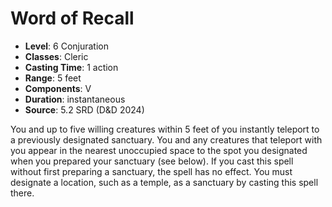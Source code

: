 # Word of Recall

- **Level**: 6 Conjuration
- **Classes**: Cleric
- **Casting Time**: 1 action
- **Range**: 5 feet
- **Components**: V
- **Duration**: instantaneous
- **Source**: 5.2 SRD (D&D 2024)

You and up to five willing creatures within 5 feet of you instantly teleport to a previously designated sanctuary. You and any creatures that teleport with you appear in the nearest unoccupied space to the spot you designated when you prepared your sanctuary (see below). If you cast this spell without first preparing a sanctuary, the spell has no effect. You must designate a location, such as a temple, as a sanctuary by casting this spell there.

